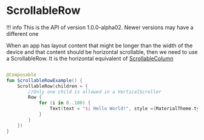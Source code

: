# ScrollableRow

!!! info
    This is the API of version 1.0.0-alpha02. Newer versions may have a different one

When an app has layout content that might be longer than the width of the device and that content should be horizontal scrollable, then we need to use a ScrollableRow. It is the horizontal equivalent of [ScrollableColumn](/Jetpack-Compose-Playground/foundation/scrollablecolumn)

```kotlin

@Composable
fun ScrollableRowExample() {
    ScrollableRow(children = {
        //Only one child is allowed in a VerticalScroller
        Row {
            for (i in 0..100) {
                Text(text = "$i Hello World!", style =(MaterialTheme.typography).body1)
            }
        }
    })
}
```